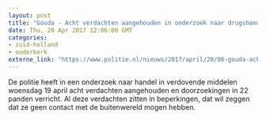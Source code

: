 ```yaml
---
layout: post
title: "Gouda - Acht verdachten aangehouden in onderzoek naar drugshandel"
date: Thu, 20 Apr 2017 12:06:00 GMT
categories: 
- zuid-holland 
- ouderkerk 
externe_link: "https://www.politie.nl/nieuws/2017/april/20/06-gouda-acht-verdachten-aangehouden-in-onderzoek-naar-drugshandel.html"
---
```


De politie heeft in een onderzoek naar handel in verdovende middelen woensdag 19 april acht verdachten aangehouden en doorzoekingen in 22 panden verricht. Al deze verdachten zitten in beperkingen, dat wil zeggen dat ze geen contact met de buitenwereld mogen hebben.
